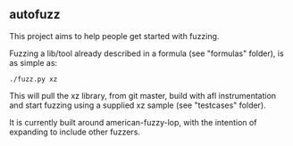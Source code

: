 ## autofuzz

This project aims to help people get started with fuzzing.

Fuzzing a lib/tool already described in a formula (see "formulas" folder),
is as simple as:

    ./fuzz.py xz

This will pull the xz library, from git master, build with afl instrumentation
and start fuzzing using a supplied xz sample (see "testcases" folder).

It is currently built around american-fuzzy-lop, with the intention of expanding
to include other fuzzers.

